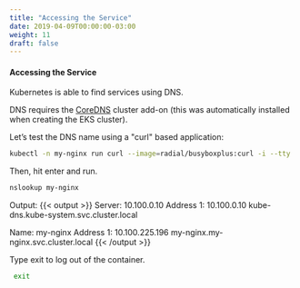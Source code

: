 ```yaml
---
title: "Accessing the Service"
date: 2019-04-09T00:00:00-03:00
weight: 11
draft: false
---
```


#### Accessing the Service

Kubernetes is able to find services using DNS.

DNS requires the [CoreDNS](https://kubernetes.io/docs/tasks/administer-cluster/coredns/#about-coredns) cluster add-on (this was automatically installed when creating the EKS cluster).


Let’s test the DNS name using a "curl" based application:

```bash
kubectl -n my-nginx run curl --image=radial/busyboxplus:curl -i --tty
```

Then, hit enter and run.

```bash
nslookup my-nginx
```

Output:
{{< output >}}
Server:    10.100.0.10
Address 1: 10.100.0.10 kube-dns.kube-system.svc.cluster.local

Name:      my-nginx
Address 1: 10.100.225.196 my-nginx.my-nginx.svc.cluster.local
{{< /output >}}

Type exit to log out of the container.

```bash
 exit
```
